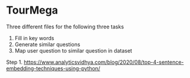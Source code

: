 # TourMega

Three different files for the following three tasks

1. Fill in key words
2. Generate similar questions
3. Map user question to similar question in dataset


Step 1.
https://www.analyticsvidhya.com/blog/2020/08/top-4-sentence-embedding-techniques-using-python/

